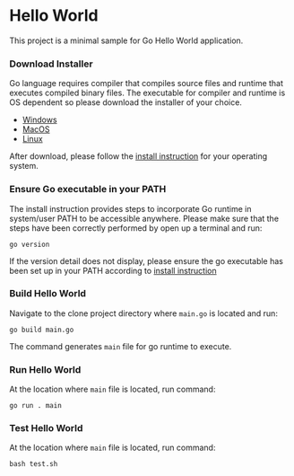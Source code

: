 # Hello World

This project is a minimal sample for Go Hello World application.

### Download Installer

Go language requires compiler that compiles source files and runtime that executes compiled binary files. The executable for compiler and runtime is OS dependent so please download the installer of your choice.

* [Windows](https://dl.google.com/go/go1.12.5.windows-amd64.msi)
* [MacOS](https://dl.google.com/go/go1.12.5.darwin-amd64.pkg)
* [Linux](https://dl.google.com/go/go1.12.5.linux-amd64.tar.gz)

After download, please follow the [install instruction](https://golang.org/doc/install) for your operating system.

### Ensure Go executable in your PATH

The install instruction provides steps to incorporate Go runtime in system/user PATH to be accessible anywhere.
Please make sure that the steps have been correctly performed by open up a terminal and run:

`go version`

If the version detail does not display, please ensure the go executable has been set up in your PATH according to [install instruction](https://golang.org/doc/install) 

### Build Hello World

Navigate to the clone project directory where `main.go` is located and run:

`go build main.go`

The command generates `main` file for go runtime to execute.

### Run Hello World

At the location where `main` file is located, run command:

`go run . main`

### Test Hello World

At the location where `main` file is located, run command:

`bash test.sh`


